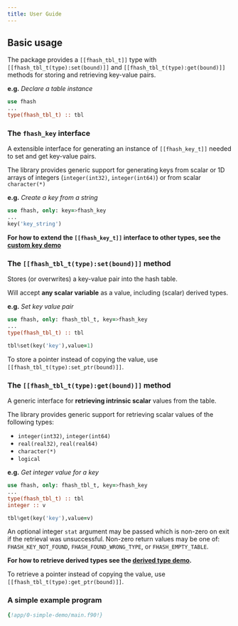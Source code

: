 ```yaml
---
title: User Guide
---
```


## Basic usage

The package provides a `[[fhash_tbl_t]]` type with `[[fhash_tbl_t(type):set(bound)]]` and `[[fhash_tbl_t(type):get(bound)]]` methods for storing and retrieving key-value pairs.

__e.g.__ *Declare a table instance*

```fortran
use fhash
...
type(fhash_tbl_t) :: tbl
```


### The `fhash_key` interface

A extensible interface for generating an instance of `[[fhash_key_t]]` needed to set and get key-value pairs.

The library provides generic support for generating keys from scalar or 1D arrays of integers (`integer(int32)`, `integer(int64)`) or from scalar `character(*)`

__e.g.__ *Create a key from a string*

```fortran
use fhash, only: key=>fhash_key
...
key('key_string')
```

__For how to extend the `[[fhash_key_t]]` interface to other types, see the [custom key demo](|url|/page/3-custom-key-demo/index.html)__




### The `[[fhash_tbl_t(type):set(bound)]]` method

Stores (or overwrites) a key-value pair into the hash table.

Will accept __any scalar variable__ as a value, including (scalar) derived types.

__e.g.__ *Set key value pair*

```fortran
use fhash, only: fhash_tbl_t, key=>fhash_key
...
type(fhash_tbl_t) :: tbl

tbl%set(key('key'),value=1)
```

To store a pointer instead of copying the value, use `[[fhash_tbl_t(type):set_ptr(bound)]]`.


### The `[[fhash_tbl_t(type):get(bound)]]` method

A generic interface for __retrieving intrinsic scalar__ values from the table.

The library provides generic support for retrieving scalar values of the following types:

- `integer(int32)`, `integer(int64)`
- `real(real32)`, `real(real64)`
- `character(*)`
- `logical`

__e.g.__ *Get integer value for a key*

```fortran
use fhash, only: fhash_tbl_t, key=>fhash_key
...
type(fhash_tbl_t) :: tbl
integer :: v

tbl%get(key('key'),value=v)
```

An optional integer `stat` argument may be passed which is non-zero on exit if the retrieval was unsuccessful. Non-zero return values may be one of: `FHASH_KEY_NOT_FOUND`, `FHASH_FOUND_WRONG_TYPE`, or `FHASH_EMPTY_TABLE`.

__For how to retrieve derived types see the [derived type demo](|url|/page/2-derived-type-demo/index.html).__

To retrieve a pointer instead of copying the value, use `[[fhash_tbl_t(type):get_ptr(bound)]]`.


### A simple example program
```fortran
{!app/0-simple-demo/main.f90!}
```
